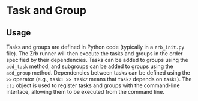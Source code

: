# Task and Group

## Usage

Tasks and groups are defined in Python code (typically in a `zrb_init.py` file). The Zrb runner will then execute the tasks and groups in the order specified by their dependencies. Tasks can be added to groups using the `add_task` method, and subgroups can be added to groups using the `add_group` method. Dependencies between tasks can be defined using the `>>` operator (e.g., `task1 >> task2` means that `task2` depends on `task1`). The `cli` object is used to register tasks and groups with the command-line interface, allowing them to be executed from the command line.